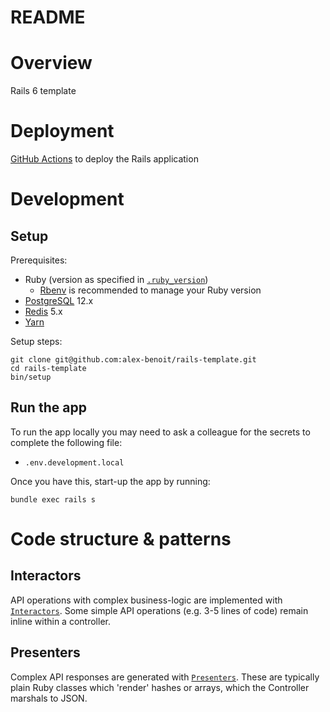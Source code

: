# README

# Overview

Rails 6 template

# Deployment

[GitHub Actions](https://github.com/ivy-app/brimstone/actions) to deploy the Rails application

# Development

## Setup

Prerequisites:

- Ruby (version as specified in [`.ruby_version`](./.ruby-version))
  - [Rbenv](https://github.com/rbenv/rbenv) is recommended to manage your Ruby version
- [PostgreSQL](https://www.postgresql.org/) 12.x
- [Redis](https://redis.io/) 5.x
- [Yarn](https://yarnpkg.com/lang/en/)

Setup steps:

```
git clone git@github.com:alex-benoit/rails-template.git
cd rails-template
bin/setup
```

<!-- ## Run tests

Run the tests and linters to verify your setup:

```
bundle exec rake
``` -->

<!-- ### Test coverage

To view the coverage test report, run the tests with the following environment variable:

```sh
COVERAGE=1 bundle exec rspec
open coverage/index.html
``` -->

## Run the app

To run the app locally you may need to ask a colleague for the secrets to
complete the following file:

- `.env.development.local`

Once you have this, start-up the app by running:

```
bundle exec rails s
```

<!-- When running the app locally to pre-populated data for users, run the seed file:

```
rake db:seed
``` -->

<!-- ## API Documentation

The API documentation is driven by requests & responses from the test suite.
Request specs tagged with `:api_documentation` are included in the
documentation.

To view the documentation visit `/api/docs` locally, or on staging / production.

### Updating API documentation

If you've made changes to the API, run the following command to refresh the data
used for the documentation:

```
bundle exec rails api_docs:generate
```

Then commit any changes to `doc/api.yaml`. -->

# Code structure & patterns

## Interactors

API operations with complex business-logic are implemented with
[`Interactors`](https://github.com/ivy-app/brimstone/tree/master/app/interactors). Some
simple API operations (e.g. 3-5 lines of code) remain inline within a controller.

## Presenters

Complex API responses are generated with [`Presenters`](https://github.com/ivy-app/brimstone/tree/master/app/interactors).
These are typically plain Ruby classes which 'render' hashes or arrays, which the Controller marshals to JSON.

<!-- # Translations / Localisation (i18n)

The application is available in different languages (e.g. English, German) via
standard Rails i18n. Translations are managed via [Phrase](https://phrase.com/).

Install the [Phrase CLI](https://phrase.com/cli/) then run the following
commands as required:

```sh
phraseapp push # uploads new strings from config/locales/*.en.yml files
phraseapp pull # downloads translations for each locale
```

## Legal Localisation

The application also includes a fine-grained locales required for the terms &
conditions. These are region & language specific (e.g. de-DE) but only affect
the legal documents, not the language of the website. These combinations are
configured with `SupportedLanguage` records, which can be managed via the
Administrate dashboard. -->
